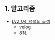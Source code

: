## 1. 알고리즘
- [Lv2_04_행렬의 곱셈](https://github.com/EunJaePark/algorithm/blob/master/Level_2/Lv2_04_%ED%96%89%EB%A0%AC%EC%9D%98%20%EA%B3%B1%EC%85%88.html)
  - [velog](https://velog.io/@design0728/%ED%94%84%EB%A1%9C%EA%B7%B8%EB%9E%98%EB%A8%B8%EC%8A%A4-level2-%ED%96%89%EB%A0%AC%EC%9D%98-%EA%B3%B1%EC%85%88)
  - 8점.
  
  
  
